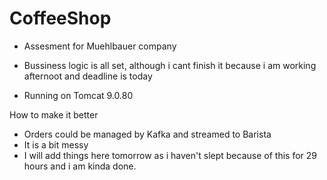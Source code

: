 # CoffeeShop
-  Assesment for Muehlbauer company
-  Bussiness logic is all set, although i cant finish it because i am working afternoot and deadline is today

-  Running on Tomcat 9.0.80
  
How to make it better
- Orders could be managed by Kafka and streamed to Barista
- It is a bit messy
- I will add things here tomorrow as i haven't slept because of this for 29 hours and i am kinda done. 

